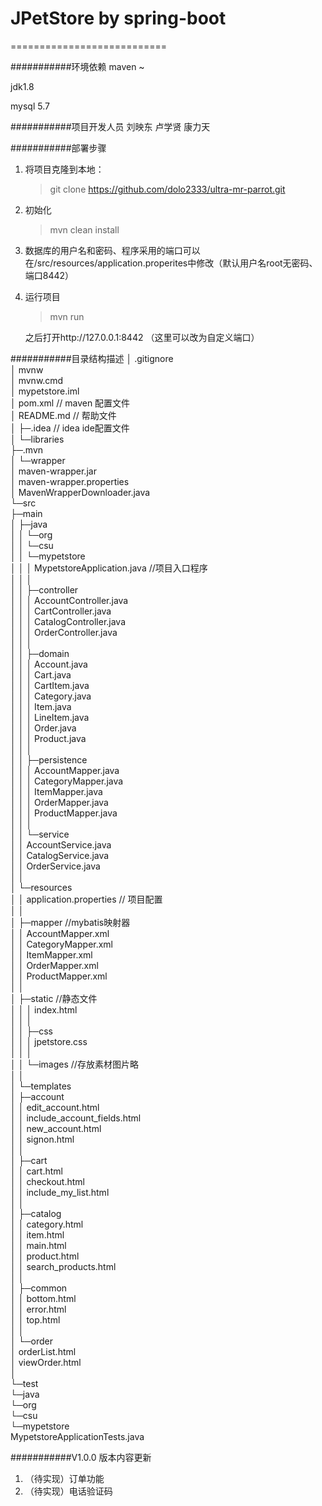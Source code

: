 # JPetStore by spring-boot
===========================

###########环境依赖
maven ~

jdk1.8

mysql 5.7



###########项目开发人员
刘映东
卢学贤
康力天



###########部署步骤



1. 将项目克隆到本地：

   > git clone https://github.com/dolo2333/ultra-mr-parrot.git

2. 初始化

   > mvn clean install

3. 数据库的用户名和密码、程序采用的端口可以在/src/resources/application.properites中修改（默认用户名root无密码、端口8442）

4. 运行项目

   > mvn run

   之后打开http://127.0.0.1:8442 （这里可以改为自定义端口）

   

###########目录结构描述
│  .gitignore  
│  mvnw  
│  mvnw.cmd  
│  mypetstore.iml  			
│  pom.xml             		 // maven 配置文件  
│  README.md               // 帮助文件  
│
├─.idea							// idea ide配置文件  
│  └─libraries  
├─.mvn  
│  └─wrapper  
│          maven-wrapper.jar  
│          maven-wrapper.properties  
│          MavenWrapperDownloader.java  
└─src  
    ├─main  
    │  ├─java  
    │  │  └─org  
    │  │      └─csu  
    │  │          └─mypetstore  
    │  │              │  MypetstoreApplication.java	//项目入口程序  
    │  │              │  
    │  │              ├─controller  
    │  │              │      AccountController.java  
    │  │              │      CartController.java  
    │  │              │      CatalogController.java  
    │  │              │      OrderController.java  
    │  │              │  
    │  │              ├─domain  
    │  │              │      Account.java  
    │  │              │      Cart.java  
    │  │              │      CartItem.java  
    │  │              │      Category.java  
    │  │              │      Item.java  
    │  │              │      LineItem.java  
    │  │              │      Order.java  
    │  │              │      Product.java  
    │  │              │  
    │  │              ├─persistence  
    │  │              │      AccountMapper.java  
    │  │              │      CategoryMapper.java  
    │  │              │      ItemMapper.java  
    │  │              │      OrderMapper.java  
    │  │              │      ProductMapper.java  
    │  │              │  
    │  │              └─service  
    │  │                      AccountService.java  
    │  │                      CatalogService.java  
    │  │                      OrderService.java  
    │  │  
    │  └─resources  
    │      │  application.properties						// 项目配置  
    │      │  
    │      ├─mapper												//mybatis映射器  
    │      │      AccountMapper.xml  
    │      │      CategoryMapper.xml  
    │      │      ItemMapper.xml  
    │      │      OrderMapper.xml  
    │      │      ProductMapper.xml  
    │      │  
    │      ├─static													//静态文件  
    │      │  │  index.html  
    │      │  │  
    │      │  ├─css  
    │      │  │      jpetstore.css  
    │      │  │  
    │      │  └─images												//存放素材图片略  
    │      │  
    │      └─templates  
    │          ├─account  
    │          │      edit_account.html  
    │          │      include_account_fields.html  
    │          │      new_account.html  
    │          │      signon.html  
    │          │  
    │          ├─cart  
    │          │      cart.html  
    │          │      checkout.html  
    │          │      include_my_list.html  
    │          │  
    │          ├─catalog  
    │          │      category.html  
    │          │      item.html  
    │          │      main.html  
    │          │      product.html  
    │          │      search_products.html  
    │          │  
    │          ├─common  
    │          │      bottom.html  
    │          │      error.html  
    │          │      top.html  
    │          │  
    │          └─order  
    │                  orderList.html  
    │                  viewOrder.html  
    │  
    └─test  
        └─java  
             └─org  
                └─csu  
                    └─mypetstore  
                            MypetstoreApplicationTests.java  

###########V1.0.0 版本内容更新

1. （待实现）订单功能
2. （待实现）电话验证码

